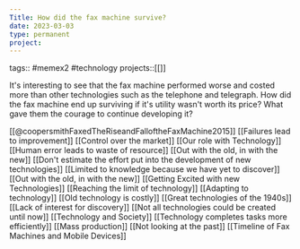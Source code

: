 ```yaml
---
Title: How did the fax machine survive?
date: 2023-03-03
type: permanent
project:
---
```


tags::  #memex2 #technology 
projects::[[]]

It's interesting to see that the fax machine performed worse and costed more than other technologies such as the telephone and telegraph. How did the fax machine end up surviving if it's utility wasn't worth its price? What gave them the courage to continue developing it?

[[@coopersmithFaxedTheRiseandFalloftheFaxMachine2015]]
[[Failures lead to improvement]]
[[Control over the market]]
[[Our role with Technology]]
[[Human error leads to waste of resource]]
[[Out with the old, in with the new]]
[[Don't estimate the effort put into the development of new technologies]]
[[Limited to knowledge because we have yet to discover]]
[[Out with the old, in with the new]]
[[Getting Excited with new Technologies]]
[[Reaching the limit of technology]]
[[Adapting to technology]]
[[Old technology is costly]]
[[Great technologies of the 1940s]]
[[Lack of interest for discovery]]
[[Not all technologies could be created until now]]
[[Technology and Society]]
[[Technology completes tasks more efficiently]]
[[Mass production]]
[[Not looking at the past]]
[[Timeline of Fax Machines and Mobile Devices]]